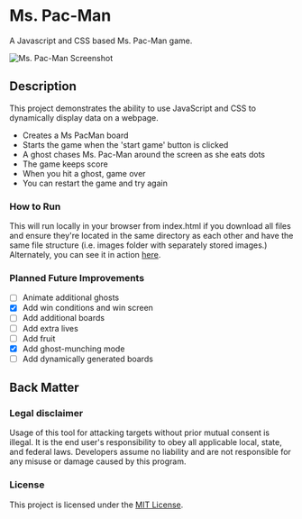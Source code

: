 # Ms. Pac-Man
A Javascript and CSS based Ms. Pac-Man game.

![Ms. Pac-Man Screenshot](https://jayeclark.github.io/mspacman/MsPacManScreenshot.png)

## Description
This project demonstrates the ability to use JavaScript and CSS to dynamically display data on a webpage. 
- Creates a Ms PacMan board
- Starts the game when the 'start game' button is clicked
- A ghost chases Ms. Pac-Man around the screen as she eats dots
- The game keeps score
- When you hit a ghost, game over
- You can restart the game and try again

### How to Run
This will run locally in your browser from index.html if you download all files and ensure they're located in the same directory as each other and have the same file structure (i.e. images folder with separately stored images.) Alternately, you can see it in action <a href="https://jayeclark.github.io/mspacman" target="_blank">here</a>.

### Planned Future Improvements
- [ ] Animate additional ghosts
- [X] Add win conditions and win screen
- [ ] Add additional boards
- [ ] Add extra lives
- [ ] Add fruit
- [X] Add ghost-munching mode
- [ ] Add dynamically generated boards

## Back Matter

### Legal disclaimer
Usage of this tool for attacking targets without prior mutual consent is illegal. It is the end user's responsibility to obey all applicable local, state, and federal laws. Developers assume no liability and are not responsible for any misuse or damage caused by this program.

### License
This project is licensed under the [MIT License](LICENSE).
